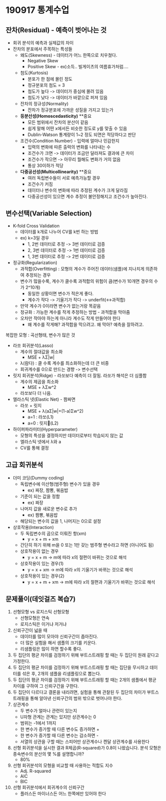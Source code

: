 # 190917 통계수업
## 잔차(Residual) - 예측이 벗어나는 것
* 회귀 분석의 예측과 실제값의 차이
* 잔차의 분포에서 주목하는 특성들
    * 왜도(Skewness) - 데이터가 어느 한쪽으로 치우쳤다.
        * Negative Skew
        * Positive Skew - ex)소득.. 빌게이츠의 여름휴가처럼....
    * 첨도(Kurtosis)
        * 분포가 한 점에 몰린 정도
        * 정규분포의 첨도 = 3
        * 첨도가 높다 -> 데이터가 중심에 몰려 있음
        * 첨도가 낮다 -> 데이터가 바깥으로 퍼져 있음
    * 잔차의 정규성(Normality)
        * 잔차가 정규분포에 가까운 성질을 가지고 있는가
    * <b>등분산성(Homoscedasticity)</b> **중요
        * 모든 범위에서 잔차의 분산이 같음
        * 쉽게 말해 어떤 x에서든 비슷한 정도로 y를 맞출 수 있음
        * Dublin-Watson 통계량이 1~2 정도 되면은 적당하다고 판단
    * 조건수(Condition Number) - 입력에 얼마나 민감한지
        * 입력의 변화에 따른 출력의 변화를 나타내는 수
        * 조건수가 크면 -> 데이터가 조금만 달라져도 결과에 큰 차이
        * 조건수가 작으면 -> 아무리 뭘해도 변화가 거의 없음
        * 통상 30이하가 적당
    * <b>다중공선성(Multicollinearity)</b> **중요
        * 여러 독립변수들이 서로 예측가능할 경우
        * 조건수가 커짐
        * 데이터나 변수의 변화에 따라 추정된 계수가 크게 달라짐
        * 다중공선성이 있으면 계수 추정이 불안정해지고 조건수가 높아진다.
## 변수선택(Variable Selection)
*  K-fold Cross Validation
    * 데이터를 k개로 나누어 CV를 k번 하는 방법
    * ex) k=3일 경우 
        * 1, 2번 데이터로 추정 -> 3번 데이터로 검증
        * 2, 3번 데이터로 추정 -> 1번 데이터로 검증
        * 1, 3번 데이터로 추정 -> 2번 데이터로 검증
* 정규화(Regularization)
    * 과적합(Overfitting) : 모형의 계수가 주어진 데이터(샘플)에 지나치게 의존하여 추정되는 경우
    * 변수가 많을수룩, 계수가 클수록 과적합의 위험이 큼(변수가 10개면 경우의 수가 2^10개)
        * 동일한 상황이면 변수가 적은게 좋다.
        * 계수가 작다 -> 기울기가 작다 -> underfit(<->과적합)
    * 만약 계수가 0이라면 변수가 없는거랑 똑같음
    * 정규화 : 가능한 계수를 작게 추정하는 방법 - 과적합을 막아줌
    * 오차만 작아야 하는게 아니라 계수도 작게 만들어야 한다
        * 왜 계수를 작게해? 과적합을 막으려고. 왜 막아? 예측을 잘하려고.

복잡한 모형 : 곡선형태, 변수가 많은 것
* 라쏘 회귀분석(Lasso)
    * 계수의 절대값을 최소화
        * MSE + λΣ|w|
    * λ(람다) : 클 수록 계수를 최소화하는데 더 큰 비중
    * 회귀계수를 0으로 만드는 경향 -> 변수선택
* 릿지 회귀분석(Ridge) - 라쏘보다 예측이 더 잘됨. 라쏘가 해석은 더 심플함
    * 계수의 제곱을 최소화
        * MSE + λΣw^2
    * 라쏘보다 더 나음.
* 엘라스틱 넷(Elastic Net) - 짬짜면
    * 라쏘 + 릿지
        * MSE + λ(aΣ|w|+(1-a)Σw^2)
        * a=1 : 라쏘(L1)
        * a=0 : 릿지(L2)
* 하이퍼파라미터(Hyperparameter)
    * 모형의 특성을 결정하지만 데이터로부터 학습되지 않는 값
    * 엘라스틱 넷에서 λ와 a
    * CV를 통해 결정

## 고급 회귀분석
* 더미 코딩(Dummy coding)
    * 독립변수에 이산형(범주형) 변수가 있을 경우
        * ex) 짜장, 짬뽕, 볶음밥
    * 기준이 되는 값을 정함
        * ex) 짜장
    * 나머지 값을 새로운 변수로 추가
        * ex) 짬뽕, 볶음밥
    * 해당되는 변수의 값을 1, 나머지는 0으로 설정
* 상호작용(Interaction)
    * 두 독립변수의 곱으로 이뤄진 항(xm)
        * y = x + m + xm
    * 간단히 하기 위해 m을 0 또는 1만 갖는 범주형 변수라고 하면 (아니어도 됨)
    * 상호작용이 없는 경우
        * y = x + m -> m에 따라 x의 절편이 바뀌는 것으로 해석
    * 상호작용이 있는 경우(1)
        * y = x + xm -> m에 따라 x의 기울기가 바뀌는 것으로 해석
    * 상호작용이 있는 경우(2)
        * y = x + m + xm -> m에 따라 x의 절편과 기울기가 바뀌는 것으로 해석

## 문제풀이(데잇걸즈 복습7)
1. 선형모형 vs 로지스틱 선형모형
    * 선형모형은 연속
    * 로지스틱은 이거냐 저거냐
2. 신뢰구간이 넓을 때
    * 데이터를 많이 모아야 신뢰구간이 좁아진다.
    * 더 많은 실험을 해서 샘플의 크기를 키운다.
    * 리샘플링은 많이 하면 할수록 좋다.
3. 두 집단의 평균 차이를 검정하기 위해 부트스트래핑 할 때는 두 집단이 원래 같다고 가정한다.
4. 두 집단의 평균 차이를 검정하기 위해 부트스트래핑 할 때는 집단을 무시하고 데이터를 섞은 후, 2개의 샘플을 리샘플링으로 뽑는다.
5. 두 집단의 평균 차이를 검정하기 위해 부트스트래핑 할 때는 2개의 샘플에서 평균 차이를 구하여 그 신뢰구간을 구한다.
6. 두 집단이 다르다고 결론을 내리려면, 실험을 통해 관찰된 두 집단의 차이가 부트스트래핑을 통해 알아낸 신뢰구간의 범위 밖으로 벗어나야 한다.
7. 상관계수
    * 두 변수가 얼마나 관련이 있는지
    * U자형 관계는 관계는 있지만 상관계수는 0
    * 범위는 -1에서 1까지
    * 한 변수가 증가할 때 다른 변수도 증가하면 +
    * 한 변수가 증가할 때 다른 변수는 감소하면 -
    * 서열의 상관을 구할 때는 스피어만 상관계수나 켄달 상관계수를 사용한다
8. 선형 회귀분석을 실시한 결과 R제곱(R-squared)가 0.8이 나왔습니다. 분석 모형은 종속변수의 분산의 몇 %를 설명합니까?
    * 80%
9. 선형 회귀분석의 모형을 비교할 때 사용하는 적합도 지수
    * Adj. R-squared
    * AIC
    * BIC
10. 선형 회귀분석에서 회귀계수의 신뢰구간
    * 플러스든 마이너스든 어느 한쪽에만 있어야 한다